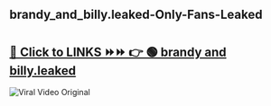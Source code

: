 
 ## brandy_and_billy.leaked-Only-Fans-Leaked

# <h2><a href="https://clipsfans.com/brandy_and_billy.leaked&ref=git">🔗 Click to LINKS ⏩⏩ 👉 🟢 brandy and billy.leaked </a></h2>

<a href="https://clipsfans.com/brandy_and_billy.leaked&ref=git" rel="nofollow" data-target="animated-image.originalLink"><img src="https://i.ibb.co.com/xMMVF88/686577567.gif" alt="Viral Video Original" style="max-width: 100%; display: inline-block;" data-target="animated-image.originalImage"></a>
